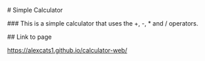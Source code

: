 \# Simple Calculator



\### This is a simple calculator that uses the +, -, \* and / operators.



\## Link to page

https://alexcats1.github.io/calculator-web/

